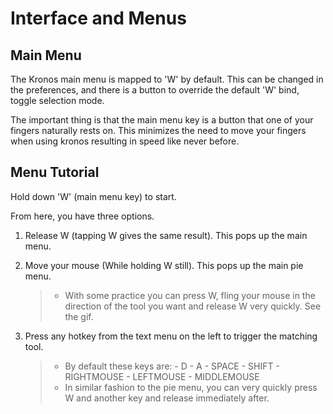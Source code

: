 # Interface and Menus

## Main Menu

The Kronos main menu is mapped to 'W' by default. 
This can be changed in the preferences, and there is a button to override the default 'W' bind, toggle selection mode.

The important thing is that the main menu key is a button that one of your fingers naturally rests on. This minimizes the need to move your fingers when using kronos
resulting in speed like never before.

## Menu Tutorial

Hold down 'W' (main menu key) to start.

From here, you have three options.

1. Release W (tapping W gives the same result). This pops up the main menu.
   
2. Move your mouse (While holding W still). This pops up the main pie menu.
   > - With some practice you can press W, fling your mouse in the direction of the tool you want and release W very quickly. See the gif.
   
3. Press any hotkey from the text menu on the left to trigger the matching tool.
   > - By default these keys are:
       - D
       - A
       - SPACE
       - SHIFT
       - RIGHTMOUSE
       - LEFTMOUSE
       - MIDDLEMOUSE
   > - In similar fashion to the pie menu, you can very quickly press W and another key and release immediately after.
